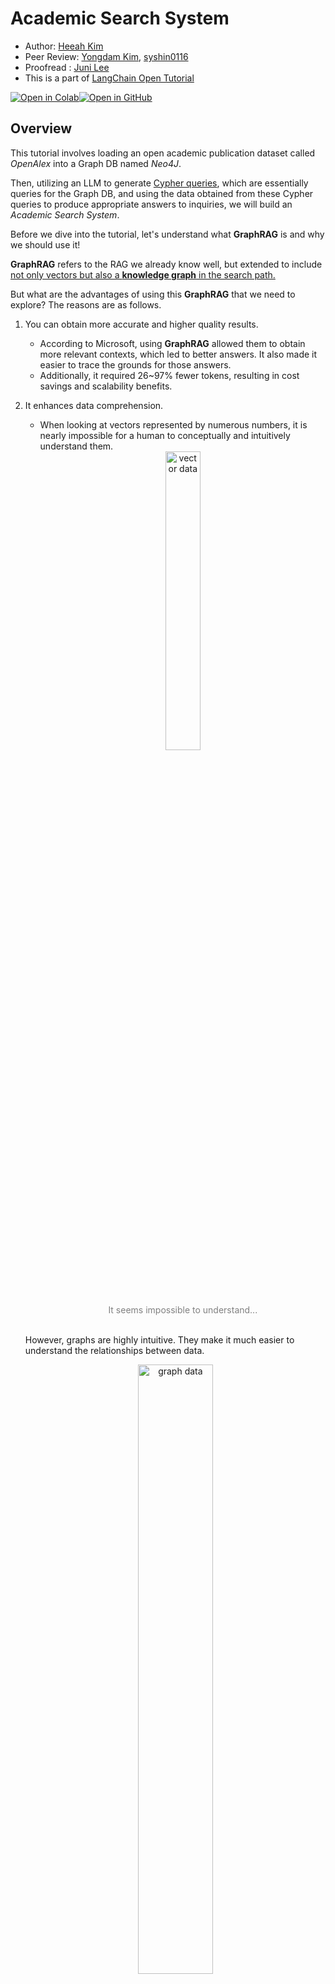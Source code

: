<style>
.custom {
    background-color: #008d8d;
    color: white;
    padding: 0.25em 0.5em 0.25em 0.5em;
    white-space: pre-wrap;       /* css-3 */
    white-space: -moz-pre-wrap;  /* Mozilla, since 1999 */
    white-space: -pre-wrap;      /* Opera 4-6 */
    white-space: -o-pre-wrap;    /* Opera 7 */
    word-wrap: break-word;
}

pre {
    background-color: #027c7c;
    padding-left: 0.5em;
}

</style>

# Academic Search System

- Author: [Heeah Kim](https://github.com/yellowGangneng)
- Peer Review: [Yongdam Kim](https://github.com/dancing-with-coffee), [syshin0116](https://github.com/syshin0116)
- Proofread  : [Juni Lee](https://www.linkedin.com/in/ee-juni)
- This is a part of [LangChain Open Tutorial](https://github.com/LangChain-OpenTutorial/LangChain-OpenTutorial)


[![Open in Colab](https://colab.research.google.com/assets/colab-badge.svg)](https://colab.research.google.com/github/LangChain-OpenTutorial/LangChain-OpenTutorial/blob/main/19-Cookbook/04-GraphRAG/07-AcademicSearchSystem.ipynb)[![Open in GitHub](https://img.shields.io/badge/Open%20in%20GitHub-181717?style=flat-square&logo=github&logoColor=white)](https://github.com/LangChain-OpenTutorial/LangChain-OpenTutorial/blob/main/19-Cookbook/04-GraphRAG/07-AcademicSearchSystem.ipynb)
## Overview

This tutorial involves loading an open academic publication dataset called *OpenAlex* into a Graph DB named *Neo4J*.

Then, utilizing an LLM to generate <U>Cypher queries</U>, which are essentially queries for the Graph DB,
and using the data obtained from these Cypher queries to produce appropriate answers to inquiries,
we will build an *Academic Search System*.

Before we dive into the tutorial, let's understand what **GraphRAG** is and why we should use it!

**GraphRAG** refers to the RAG we already know well, but extended to include <U>not only vectors but also a **knowledge graph** in the search path.</U>

But what are the advantages of using this **GraphRAG** that we need to explore?
The reasons are as follows.

1. You can obtain more accurate and higher quality results.
    - According to Microsoft, using **GraphRAG** allowed them to obtain more relevant contexts, which led to better answers. It also made it easier to trace the grounds for those answers. 
    - Additionally, it required 26~97% fewer tokens, resulting in cost savings and scalability benefits.

2. It enhances data comprehension.
    - When looking at vectors represented by numerous numbers, it is nearly impossible for a human to conceptually and intuitively understand them.
    <br><center><img src='./assets/07-academic-search-system-01.png' alt='vector data' style="width:35%; height:35%"></center>
      <center style="color:gray">It seems impossible to understand...</center>
    <br>However, graphs are highly intuitive. They make it much easier to understand the relationships between data.
    <br><center><img src='./assets/07-academic-search-system-02.png' alt='graph data' style="width:50%; height:50%"></center>
      <center style="color:gray">It looks much clearer now.</center>
    <br>By exploring such intuitive graphs, you can gain new insights.

3. Management becomes easier in terms of tracking, explaining, and access control.
    - Using graphs, you can trace why certain data was selected or why errors occurred. This traceability can be used to explain the results.
    - Additionally, you can assign data permissions within the knowledge graph, enhancing security and privacy protection.

Knowing what **GraphRAG** is makes you want to use it even more, doesn't it?
Now, let's embark on creating an **Academic Search System** together!

### Table of Contents

- [Overview](#overview)
- [Environement Setup](#environment-setup)
- [Preliminary Task: Running Neo4j Using Docker](#preliminary-task-running-neo4j-using-docker)
- [Prepare the Data](#prepare-the-data)
- [Let's make the Academic Search System](#lets-make-the-academic-search-system)

### References

- [Create a Neo4j GraphRAG Workflow Using LangChain and LangGraph](https://neo4j.com/developer-blog/neo4j-graphrag-workflow-langchain-langgraph/)
- [The GraphRAG Manifesto: Adding Knowledge to GenAI](https://neo4j.com/blog/graphrag-manifesto/)
- [Graph-Based-Literature-Review-Tool](https://github.com/vtmike2015/Graph-Based-Literature-Review-Tool/tree/main)
- [Neo4j](https://python.langchain.com/docs/integrations/graphs/neo4j_cypher/)
- [OpenAlex](https://docs.openalex.org/)
- [GraphRAG : Neo4j DB와 LangChain 결합을 통한 질의응답 구현하기 (Kaggle CSV 데이터 적용하기)](https://uoahvu.tistory.com/entry/GraphRAG-Neo4j-DB%EC%99%80-LangChain-%EA%B2%B0%ED%95%A9%EC%9D%84-%ED%86%B5%ED%95%9C-%EC%A7%88%EC%9D%98%EC%9D%91%EB%8B%B5-%EA%B5%AC%ED%98%84%ED%95%98%EA%B8%B0-Kaggle-CSV-%EB%8D%B0%EC%9D%B4%ED%84%B0-%EC%A0%81%EC%9A%A9%ED%95%98%EA%B8%B0)
----

<div style="color:gray">
Of course, Graph RAG does not come without its disadvantages.

1. It is quite challenging to construct.
2. It can be inefficient when dealing with unstructured data.
3. etc ...

Therefore, one must exercise caution when applying it in a production environment.

However, in this tutorial, we will focus solely on the topic of **Academic Search System**.
</div>

## Environment Setup

Set up the environment. You may refer to [Environment Setup](https://wikidocs.net/257836) for more details.

**[Note]**
- ```langchain-opentutorial``` is a package that provides a set of easy-to-use environment setup, useful functions and utilities for tutorials. 
- You can checkout the [```langchain-opentutorial```](https://github.com/LangChain-OpenTutorial/langchain-opentutorial-pypi) for more details.

```python
%%capture --no-stderr
%pip install langchain-opentutorial
```

```python
# Install required packages
from langchain_opentutorial import package

package.install(
    [
        "langchain-neo4j",
        "langchain",
        "langchain_openai",
        "langchain_core",
        "langgraph",
        "pyalex",
    ],
    verbose=False,
    upgrade=False,
)
```

```python
# Set environment variables
from langchain_opentutorial import set_env

set_env(
    {
        "OPENAI_API_KEY": "",
        "LANGCHAIN_API_KEY": "",
        "LANGCHAIN_TRACING_V2": "true",
        "LANGCHAIN_ENDPOINT": "https://api.smith.langchain.com",
        "LANGCHAIN_PROJECT": "Academic Search System",
        "NEO4J_USERNAME": "",
        "NEO4J_PASSWORD": "",
        "NEO4J_URI": "",
    }
)
```

You can alternatively set API keys such as ```OPENAI_API_KEY``` in a ```.env``` file and load them.

[Note] This is not necessary if you've already set the required API keys in previous steps.

```python
# Load API keys from .env file
from dotenv import load_dotenv

load_dotenv(override=True)
```

## Preliminary Task: Running Neo4j Using Docker

Before we get into the main tutorial, we need to perform some pre-tasks.<br>
Specifically, we need to launch the Graph DB, Neo4j, using Docker!

Since our goal is not to study Docker, we will skip the detailed explanation about Docker and share the Docker Compose code declared to launch the Neo4j container.
Please modify it according to your environment!

[Official Site : Getting started with Neo4j in Docker](https://neo4j.com/docs/operations-manual/current/docker/introduction/)

*docker-compose.yml*

```yaml
services:
  neo4j:
    container_name: neo4j-boot
    image: neo4j:5.22.0
    ports:
      - 7474:7474	# for browser console
      - 7687:7687	# for db
    volumes:
      - {your volume path}:/data
      - {your volume path}:/conf
      - {your volume path}:/plugins
      - {your volume path}:/logs # These files specify the volumes to maintain the basic Neo4j configuration and data.
      # We will convert and save the OpenAlex data into JSON format within {your volume path}/json_data,
      # and then load the data into our Neo4j database through the /import folder, which is mounted with this path.
      - {your volume path}:/import 
    environment:
      - NEO4J_dbms_security_procedures_unrestricted=apoc.*
      - NEO4J_apoc_import_file_enabled=true
      - NEO4J_apoc_export_file_enabled=true
      - NEO4J_apoc_import_file_use__neo4j__config=true
      - NEO4J_AUTH={your admin ID}/{your admin PW}
      - NEO4J_PLUGINS=["apoc"]
```

After launching the container using the above files (or in your own unique way), 

**https://localhost:7474**

if you access the local server on port 7474,
<br><center><img src='./assets/07-academic-search-system-03.png' alt='vector data' style="width:50%; height:50%"></center>
      <center style="color:gray">neo4j Browser Console</center>

Ta-da! You will be able to see the following Neo4j screen, 
<br>and you will be ready to fully enjoy the tutorial.

Shall we dive into the main content now?

## Prepare the Data

Let's prepare the Data. As mentioned earlier, we will use the **OpenAlex**, an open academic publication dataset.
OpenAlex data describes academic entities and how these entities are interconnected. The data properties provided include:
- ```Works```
- ```Authors```
- ```Scores```
- ```Institutions```
- ```Topics```
- ```Publishers```
- ```Funders```

Among these, we will focus on handling the following data properties: ```Works```, ```Authors```, ```Institutions```, ```Topics```

### Data Structure

Before we look at the structure of the data we will create, let's briefly understand what Nodes and Relationships in a GraphDB are.

GraphDB is composed of **Nodes** and **Relationships**.

- **Node**: Refers to an individual entity. A node can have zero or more labels that define it.
- **Relationship**: Refers to the connection between a source node and a target node. Relationships always have a direction and a type.

Both nodes and relationships can have key-value pair properties.

For more detailed information about Graph properties, please refer to the [official website](https://neo4j.com/docs/getting-started/graph-database/).

Let us now explore the nodes and relationships of the data we will construct.

**Node**
- ```Works```: These are academic documents such as journal articles, books, datasets, and theses.
    - ```display_name```: The title of the academic document.
    - ```cited_by_count```: The number of times the document has been cited.
    - ```language```: The language in which the document is written.
    - ```publication_year```: The year the document was published.
    - ```type```: The type of the document.
    - ```license```: The license under which the document is published.
    - ```url```: The URL where the document is available.
<br>
<br>
- ```Authors```: Information about the authors who wrote the academic documents.
  - ```display_name```: The name of the author.
  - ```orcid```: The author's ORCID. (ORCID is a global and unique ID for authors.)
  - ```works_count```: The number of documents the author has worked on.
<br>
<br>
- ```Topics```: Subjects related to the documents.
  - ```display_name```: The title of the topic.
  - ```description```: A description of the topic.
<br>
<br>
- ```Institutions```: The institutions to which the authors were affiliated. It is included in the Authors data.
  - ```display_name```: The name of the institution.
  - ```ror```: The ROR (Research Organization Registry) ID of the institution.
  - ```country_code```: The country where the institution is located.

**Relationship**
- ```Works``` <- ```WROTE``` - ```Authors```: The relationship between an author and the documents they have written.
  - ```author_position``` The author's position in the authorship list (e.g., first author, second author).

- ```Works``` - ```ASSOCIATION``` -> ```Topics```: The relationship between documents and topics.
  - ```score``` The relevance score indicating how strongly the document is related to the topic.

- ```Authors``` - ```AFFILIATED``` -> ```Institutions```: The relationship between authors and the institutions with which they were affiliated.
  - ```years``` The years during which the author was affiliated with the institution.

<br>For more detailed information about **OpenAlex** Entities, please refer to the [official website](https://docs.openalex.org/api-entities/entities-overview).

The above structure utilizes only a small portion of the data, and you could certainly develop a more logical 
and comprehensive structure for nodes and relationships based on your own rationale.

However, for the purposes of this tutorial, we will proceed with the structure as outlined above.

```python
from pyalex import Works, Authors, Topics, Institutions
import os

json_path = "{your volume path}"  # "The local folder path to be mounted with /imports when running the Neo4j container
os.makedirs(json_path, exist_ok=True)
```

```python
from neo4j import GraphDatabase

# Connect with Neo4j
url = os.environ["NEO4J_URI"]
username = os.environ["NEO4J_USERNAME"]
password = os.environ["NEO4J_PASSWORD"]
driver = GraphDatabase.driver(url, auth=(username, password))
```

```python
import json


# Storing json data extracted from OpenAlex
# name : display_name of each entity
# entity : Works / Authors / Institutions / Topics
# page : JSON formatted data obtained through pyAlex
def make_file(name, entity, page):
    file = os.path.join(json_path, f"{name.replace(' ', '_')}_{entity}.json")
    out_file = open(file, "w")
    json.dump(page, out_file, indent=6)

    out_file.close()

    print("Now Downloading " + file)
```

```python
concept_id = (
    "C154945302"  # The Concept ID of Artificial Intelligence scholarly literature data
)

# Extract Works data
works_pager = (
    Works().filter(concept={"id": {concept_id}}).paginate(per_page=1, n_max=10)
)
for works_page in works_pager:
    try:
        make_file(works_page[0]["display_name"], "work", works_page[0])
        # Extract Topics data related to Works
        topics = works_page[0]["topics"]
        for topic in topics:
            try:
                topic_pager = Topics().filter(
                    display_name={"search": topic["display_name"]}
                )
                make_file(topic["display_name"], "topic", topic_pager.get()[0])
            except Exception as e:
                print(
                    "An error occurred while creating the ",
                    topic["display_name"],
                    " file. : ",
                    e,
                )

        # Extract Authors data related to Works
        for authorships in works_page[0]["authorships"]:
            try:
                author_pager = Authors().filter(
                    display_name={"search": {authorships["author"]["display_name"]}}
                )
                make_file(
                    authorships["author"]["display_name"],
                    "author",
                    author_pager.get()[0],
                )

            except Exception as e:
                print(
                    "An error occurred while creating the ",
                    authorships["author"]["display_name"],
                    " file. : ",
                    e,
                )
    except Exception as e:
        print(
            "An error occurred while creating the ",
            works_page[0]["display_name"],
            " file. : ",
            e,
        )
```

Let's create a graph based on the JSON file we downloaded.

```python
from glob import glob

# Retrieve the list of downloaded JSON files per node
# GSince the data to be used in the graph is accessed through the /imports folder within the container, local paths are excluded.
work_files = [i.split("\\")[-1] for i in glob(json_path + "*_work.json")]
author_files = [i.split("\\")[-1] for i in glob(json_path + "*_author.json")]
institution_files = [i.split("\\")[-1] for i in glob(json_path + "*_institution.json")]
topic_files = [i.split("\\")[-1] for i in glob(json_path + "*_topic.json")]
```

Now let's build a graph using Cypher. Before that, let me briefly talk about Cypher.
<br>Cypher is Neo4j’s declarative query language, allowing users to unlock the full potential of property graph databases.
<br>For more detailed information about Neo4j Cyphers, please refer to the [official website](https://neo4j.com/docs/cypher-manual/current/introduction/).

As always, a single line of code is often easier to understand than ten lines of explanation. 
<br>Let's use Cypher to insert JSON data.

Let's analyze the Cypher declared above, line by line. We will omit explanations for duplicated forms of code.

- ```CALL apoc.load.json('"+ file+ "')```
  - Read the JSON files. At this time, the **APOC** module is required. In the case of the docker compose provided above, it will be automatically installed through ```NEO4J_PLUGINS=['apoc']```.
<br>
<br>
- ```YIELD value```
  - Returns the ```value``` obtained by reading the JSON file.
<br>
<br>
- ```UNWIND value.authorships as authorships```
  - By separating the ```authorships``` list within the ```value``` object, each item is individually processed as ```authorships``` objects with an alias assigned through ```as```.
<br>
<br>
- ```WITH value, authorships, author, topics, field, domain```
  - Variables obtained through ```YIELD``` and ```UNWIND``` are passed to the next part of the query, making them available for subsequent operations.
<br>
<br>
- `MERGE (w:Works {id: value.id}) \
  SET w.display_name = coalesce(value.display_name, '')\
  ...`
  - The ```MERGE``` clause is used to match or create a node with the ```Works``` label that has a unique ```id``` property matching ```value.id```. If a node with the corresponding ```id``` already exists, it matches that node; otherwise, it creates a new node.
  - The ```SET``` clause updates the ```display_name``` property of the ```Works``` node. The ```coalesce``` function ensures that ```value.display_name``` is replaced with an empty string (```''```) if it is ```null```.
<br>
<br>
- ```MERGE (a)-[:WROTE{author_position: authorships.author_position}]->(w)```
    - The ```MERGE``` clause is used to match or create a relationship between nodes ```a``` and ```w```. Just like with nodes, if the same relationship already exists, it matches or creates it, and if it does not exist, it creates a new relationship.
    - This relationship has the ```WROTE``` label and includes the ```author_position``` property. This property is set to the value of ```authorships.author_position```.

The **nodes** and **relationships** for ```Authors``` and ```Topics``` will be constructed in a similar manner, so the explanation will be omitted.

```python
for file in work_files:
    print("File being imported: " + file)
    work_node_creation = (
        "CALL apoc.load.json('"
        + file
        + "') \
        YIELD value \
        UNWIND value.authorships as authorships \
        UNWIND authorships.author as author \
        UNWIND value.topics as topics \
        UNWIND topics.field as field \
        UNWIND topics.domain as domain \
        WITH value, authorships, author, topics, field, domain \
        MERGE (w:Works {id: value.id}) \
        SET w.display_name = coalesce(value.display_name, ''), \
        w.cited_by_count = coalesce(value.cited_by_count, ''), \
        w.is_paratext = coalesce(value.is_paratext, ''), \
        w.language = coalesce(value.language, ''), \
        w.publication_year = coalesce(value.publication_year, ''), \
        w.type = coalesce(value.type, ''), \
        w.license = coalesce(value.license, ''), \
        w.url = coalesce(value.url, '')\
        MERGE (a:Authors {id: author.id})\
        SET a.display_name = coalesce(author.display_name, ''),\
        a.orcid = coalesce(author.orcid, '')\
        MERGE (a)-[:WROTE{author_position: authorships.author_position}]->(w)\
        MERGE (t:Topics {id:topics.id}) \
        SET t.display_name = coalesce(topics.display_name, '')\
        MERGE (w)-[:ASSOCIATION{score: topics.score}]->(t)"
    )
    driver.execute_query(work_node_creation)
    print("File - " + file + " import complete")

print("All works imported")
```

```python
for file in author_files:
    print("File being imported: " + file)
    author_node_creation = (
        "CALL apoc.load.json('"
        + file
        + "') \
        YIELD value \
        UNWIND value.affiliations as affiliations \
        UNWIND affiliations.institution as institution \
        UNWIND affiliations.years as years \
        WITH value, affiliations, institution, years \
        MERGE (a:Authors {id: value.id})\
        SET a.display_name = coalesce(value.display_name, ''),\
        a.orcid = coalesce(value.orcid, ''),\
        a.works_count = coalesce(value.works_count, '')\
        MERGE (i:Institutions {id:institution.id}) \
        SET i.display_name = coalesce(institution.display_name, ''), \
        i.ror = coalesce(institution.ror, ''), \
        i.country_code = coalesce(institution.country_code, '') \
        FOREACH (year IN years |\
        MERGE (a)-[:AFFILIATED{year: years}]->(i))"
    )
    driver.execute_query(author_node_creation)
    print("File - " + file + " import complete")

print("All authors imported")
```

```python
for file in topic_files:
    print("File being imported: " + file)
    topic_node_creation = (
        "CALL apoc.load.json('"
        + file
        + "') \
        YIELD value \
        UNWIND value.field as field \
        UNWIND value.domain as domain \
        WITH value, field, domain \
        MERGE (t:Topics {id: value.id})\
        SET t.display_name = coalesce(value.display_name, '')"
    )
    driver.execute_query(topic_node_creation)
    print("File - " + file + " import complete")

print("All topics imported")
```

The graph with all the data will have the following structure.

<br><center><img src='./assets/07-academic-search-system-04.png' alt='our graph' style="width:50%; height:50%"></center>
      <center style="color:gray">The graph we built!</center>

Now, let us integrate the generated graph with the LLM to build a Q&A system.

## Let's make the Academic Search System

### Using the default QA chain

First, let's make use of the default QA Chain provided by langchain.<br>
```GraphCypherQAChain``` is a function that *generates Cypher queries* and *facilitates question-answering about graphs* 
<br>by having a pre-declared chain, making it convenient to use.

<br><center><img src='./assets/07-academic-search-system-05.png' alt='GraphCypherQAChain' style="width:50%; height:50%"></center>
      <center style="color:gray">source : [Langchain](https://python.langchain.com/v0.1/docs/use_cases/graph/)</center>

As can be seen from the above picture, the model operates the LLM once to generate a Cypher query, 
<br>then runs the GraphDB with the generated query, and operates the LLM once again to generate an appropriate response 
<br>to the user's query based on the executed results.

Let's implement a simple QA service using the ```GraphCypherQAChain``` function.

```python
from langchain_neo4j import GraphCypherQAChain, Neo4jGraph
from langchain_openai import ChatOpenAI
from langchain_core.prompts import PromptTemplate
```

```python
# Declaring graphs and LLM models

graph = Neo4jGraph(
    os.environ["NEO4J_URI"], os.environ["NEO4J_USERNAME"], os.environ["NEO4J_PASSWORD"]
)

llm = ChatOpenAI(
    model="gpt-4o-mini",
    temperature=0,
    api_key=os.environ["OPENAI_API_KEY"],
)
```

```python
# (Optional) Declaration of Prompts for Generating Cypher Queries and for QA

CYPHER_GENERATION_TEMPLATE = """Task:Generate Cypher statement to query a graph database.
Instructions:
Use only the provided relationship types and properties in the schema.
Do not use any other relationship types or properties that are not provided.
Schema:
{schema}
Note: Do not include any explanations or apologies in your responses.
Do not respond to any questions that might ask anything else than for you to construct a Cypher statement.
Do not include any text except the generated Cypher statement.

The question is:
{question}"""
CYPHER_GENERATION_PROMPT = PromptTemplate(
    input_variables=["schema", "question"], template=CYPHER_GENERATION_TEMPLATE
)
```

```python
CYPHER_QA_TEMPLATE = """You are an assistant that helps to form nice and human understandable answers.
The information part contains the provided information that you must use to construct an answer.
The provided information is authoritative, you must never doubt it or try to use your internal knowledge to correct it.
Make the answer sound as a response to the question. Do not mention that you based the result on the given information.

If the provided information is empty, say that you don't know the answer.
Information:
{context}

Question: {question}
Helpful Answer:"""
CYPHER_QA_PROMPT = PromptTemplate(
    input_variables=["context", "question"], template=CYPHER_QA_TEMPLATE
)
```

```python
chain = GraphCypherQAChain.from_llm(
    llm,
    graph=graph,
    verbose=True,
    qa_prompt=CYPHER_QA_PROMPT,
    cypher_prompt=CYPHER_GENERATION_PROMPT,
    allow_dangerous_requests=True,
)
```

```python
chain.invoke("Who is the author with the most publications?")
```

<pre class="custom">
    
    > Entering new GraphCypherQAChain chain...
    Generated Cypher:
    cypher
    MATCH (a:Authors)-[:WROTE]->(w:Works)
    RETURN a.display_name, COUNT(w) AS publication_count
    ORDER BY publication_count DESC
    LIMIT 1
    
    Full Context:
    [{'a.display_name': 'Geoffrey E. Hinton', 'publication_count': 2}]
    
    > Finished chain.
</pre>




    {'query': 'Who is the author with the most publications?',
     'result': 'The author with the most publications is Geoffrey E. Hinton, who has a total of 2 publications.'}



**However**, there is one issue with this function, 
<br>which is that it directly inserts the information from the query into the Cypher.

In other words, <U>you need to have precise information about the data to get the desired answer.</U>

```python
chain.invoke("What literature is available related to CNN?")
```

<pre class="custom">
    
    > Entering new GraphCypherQAChain chain...
    Generated Cypher:
    cypher
    MATCH (t:Topics {display_name: 'CNN'})<-[:ASSOCIATION]-(w:Works)
    RETURN w
    
    Full Context:
    []
    
    > Finished chain.
</pre>




    {'query': 'What literature is available related to CNN?',
     'result': "I'm sorry, but I don't know the answer."}



Therefore, instead of relying on the predefined QA chain, 
<br>we should create our own custom chain using **LangGraph**.

### Using the LangGraph chain we built 

Upon receiving a query, if it pertains to a node or the relationships between nodes, <br>
we plan to first extract related data by performing a semantic search using Embedding Vectors of specific properties. <br>
Then, we will construct a graph to utilize the extracted data for the query.

```python
from langchain.vectorstores import Neo4jVector
from langchain_openai import OpenAIEmbeddings
from langchain_core.tools import tool
from langchain_core.prompts import ChatPromptTemplate
from langchain_core.messages import HumanMessage, AIMessage

from langgraph.prebuilt import ToolNode, tools_condition
from langgraph.graph import StateGraph, START, END
from langgraph.graph.message import add_messages

from typing import Annotated
from typing_extensions import TypedDict
```

```python
# Define State


class State(TypedDict):
    messages: Annotated[list, add_messages]
```

```python
# Define Tools


@tool
def node_vector_search_tool(
    node_label: Annotated[
        str,
        "This is the node label that requires vector search (one of Works, Authors, Institutions, Topics).",
    ],
    query: Annotated[str, "User's query."],
):
    """
    Retrieve the node information most similar to the user's query.

    Input:
    - node_label: The label of the node. The types include Works, Authors, Institutions, and Topics.
      - Works: Node containing information about academic literature.
      - Authors: Node containing information about authors.
      - Institutions: Node containing information about institutions.
      - Topics: Node containing information about topics related to the literature.
    - query: The user's query.

    Output:
    - The node with the highest similarity is returned.
    """
    node_vector_index = Neo4jVector.from_existing_graph(
        embedding=OpenAIEmbeddings(openai_api_key=os.environ["OPENAI_API_KEY"]),
        url=os.environ["NEO4J_URI"],
        username=os.environ["NEO4J_USERNAME"],
        password=os.environ["NEO4J_PASSWORD"],
        index_name="name_vector",
        node_label=node_label,
        text_node_properties=(
            ["display_name"]
            if node_label != "Topics"
            else ["display_name", "description"]
        ),
        embedding_node_property="embedding_vectors",
    )

    result = node_vector_index.similarity_search(query, k=1)

    return result


@tool
def relationship_vector_search_tool(
    relationship_property: Annotated[
        str,
        "This is the relationship property that requires vector search (one of year, score, author_position).",
    ],
    query: Annotated[str, "User's query."],
):
    """
    Retrieve the relationship information most similar to the user's query.

    Input:
    - relationship_property: The property of the relationship. The types include year, score, and author_position.
      - year: Information about the relationship between Authors and Institutions, indicating the year an author was affiliated with an institution.
      - score: Information about the relationship between Works and Topics, indicating the percentage of their relevance.
      - author_position: Information about the relationship between Works and Authors, indicating the author's position (order) in the work.

    Output:
    - The relationship with the highest similarity is returned.
    """
    relationship_vector_index = Neo4jVector.from_existing_relationship_index(
        embedding=OpenAIEmbeddings(openai_api_key=os.environ["OPENAI_API_KEY"]),
        url=os.environ["NEO4J_URI"],
        username=os.environ["NEO4J_USERNAME"],
        password=os.environ["NEO4J_PASSWORD"],
        text_node_property=relationship_property,
        embedding_node_property="embedding_vectors",
    )

    result = relationship_vector_index.similarity_search(query, k=1)

    return result


tools = [node_vector_search_tool, relationship_vector_search_tool]
tool_node = ToolNode(tools)
```

```python
# Let's build our graph!

assistant_prompt = ChatPromptTemplate.from_messages(
    [
        (
            "system",
            "You are a question generation agent that generates questions to fetch the optimal results from a Graph DB.\
            If the user's question is about academic literature, authors, topics, or institutions, use a Tool to calculate similarity with Nodes.\
            If the user's question is about the relevance between academic literature and topics, \
            the relationship between academic literature and authors, or the affiliation between authors and institutions, \
            use a Tool to calculate similarity with Relationships to find the related data. \
            Then, append the result of the Tool call to the user's question and output the revised question. \
            If not, pass the user's question as is.\
            Do not add any additional comments and output only the query.",
        ),
        ("user", "{messages}"),
    ]
)

assistant = assistant_prompt | llm.bind_tools(tools)


def chatbot(state: State):
    messages = state["messages"]
    response = assistant.invoke(messages)
    return {"messages": [response]}


def cypherQA(state: State):
    chain = GraphCypherQAChain.from_llm(
        llm,
        graph=graph,
        verbose=True,
        qa_prompt=CYPHER_QA_PROMPT,
        cypher_prompt=CYPHER_GENERATION_PROMPT,
        allow_dangerous_requests=True,
    )
    response = chain.invoke(state["messages"][-1].content)
    return {"messages": [response["result"]]}


def route_tools(state: State):
    next_node = tools_condition(state)
    # If no tools are invoked, return to the user
    if next_node == END:
        return "cypherQA"
    return "tools"


graph_builder = StateGraph(State)

graph_builder.add_node("chatbot", chatbot)
graph_builder.add_node("tools", tool_node)
graph_builder.add_node("cypherQA", cypherQA)

graph_builder.add_edge(START, "chatbot")
graph_builder.add_conditional_edges("chatbot", route_tools, ["tools", "cypherQA"])
graph_builder.add_edge("tools", "chatbot")
graph_builder.add_edge("cypherQA", END)

app = graph_builder.compile()
```

```python
from IPython.display import Image, display
from langchain_core.runnables.graph import CurveStyle, MermaidDrawMethod, NodeStyles

# Visualize the compiled StateGraph as a Mermaid diagram
display(
    Image(
        app.get_graph().draw_mermaid_png(
            draw_method=MermaidDrawMethod.API,
        )
    )
)
```


    
![png](./img/output_42_0.png)
    


```python
# Let's actually operate the graph.

user_query = "CNN Works"

events = app.stream(
    {"messages": [HumanMessage(content=user_query)]}, stream_mode="values"
)
for event in events:
    event["messages"][-1].pretty_print()
```

<pre class="custom">================================ Human Message =================================
    
    CNN Works
    ================================== Ai Message ==================================
    Tool Calls:
      node_vector_search_tool (call_lslW14cJ6XyY26udbv42MGqX)
     Call ID: call_lslW14cJ6XyY26udbv42MGqX
      Args:
        node_label: Works
        query: CNN Works
    ================================= Tool Message =================================
    Name: node_vector_search_tool
    
    [Document(metadata={'title': 'ImageNet Classification with Deep Convolutional Neural Networks', 'cited_by_count': 67974, 'publication_year': 2012, 'language': 'en', 'license': '', 'is_paratext': False, 'type': 'article', 'url': ''}, page_content='\ndisplay_name: ImageNet Classification with Deep Convolutional Neural Networks')]
    ================================== Ai Message ==================================
    
    What are the details of the work titled "ImageNet Classification with Deep Convolutional Neural Networks"?
    
    
    > Entering new GraphCypherQAChain chain...
    Generated Cypher:
    cypher
    MATCH (w:Works {title: "ImageNet Classification with Deep Convolutional Neural Networks"})
    RETURN w
    
    Full Context:
    [{'w': {'embedding_vectors': [-0.01446049939841032, -0.001230438589118421, 0.009549254551529884, -0.007678637281060219, 0.020359598100185394, 0.01800556480884552, -0.0012532082619145513, 1.265742594114272e-05, -0.015315238386392593, 0.002375053009018302, 0.01193831954151392, 0.030826646834611893, 0.0029442950617522, 0.0023575378581881523, -0.0308826956897974, 0.023007888346910477, 0.018734194338321686, 0.014922899194061756, 0.01580566167831421, -0.032732293009757996, -0.008211097680032253, 0.01821574568748474, -0.005734456703066826, -0.025502044707536697, -0.008470322005450726, 0.010095726698637009, 0.017809394747018814, -0.03466596454381943, 0.010137762874364853, -0.011153641156852245, 0.02164871245622635, 0.00020941538969054818, 0.009226975962519646, -0.031275033950805664, 0.0047115725465118885, -0.009857520461082458, -0.005377147812396288, -0.018257781863212585, 0.025249825790524483, 0.016099916771054268, 0.03306858614087105, 0.009381108917295933, -0.016366146504878998, -0.02506766840815544, -0.012358683161437511, 0.010410998947918415, -0.009983629919588566, -0.005748468916863203, -0.0022944833617657423, 0.008190079592168331, 0.021704761311411858, 0.040326859802007675, -0.0059306262992322445, -0.030154066160321236, -0.01785143092274666, 0.015161105431616306, -0.02767392061650753, 0.010298902168869972, 0.0039023731369525194, -0.04077524691820145, 0.018888326361775398, -0.005874577909708023, -0.029565555974841118, 0.005899099167436361, -0.016352135688066483, -0.028066260740160942, 0.01925264298915863, 0.03909379243850708, 0.04004661738872528, -0.012765034101903439, 0.046436138451099396, 0.016632376238703728, 0.008897691033780575, -0.012526827864348888, 0.028752854093909264, -0.005461220629513264, -0.0003154914593324065, 0.01667441427707672, -0.009801472537219524, -0.004165100399404764, 0.011398852802813053, -0.015091044828295708, -0.010950465686619282, 0.004109052009880543, 0.011097593232989311, -0.011959337629377842, -0.016744473949074745, -0.0038638398982584476, 0.0019091502763330936, -0.007496479898691177, 0.059075064957141876, 0.008253133855760098, 0.01909850910305977, 0.0062879351899027824, -0.02737966738641262, 0.015875723212957382, -0.018397903069853783, 0.027575837448239326, -0.004480372648686171, -0.0032770826946944, 0.01268096175044775, 0.010705254040658474, -0.008148043416440487, -0.021928954869508743, -0.018846290186047554, -0.01654830388724804, -0.002438107505440712, 0.01835586689412594, 0.006494613830000162, -0.007013062015175819, -0.00953524187207222, 0.02950950898230076, 0.0030774101614952087, -0.03800084814429283, -0.01228161621838808, 0.0018058109562844038, 0.013122343458235264, -4.3267868022667244e-05, 0.01260389480739832, -0.010600162670016289, 0.005373645108193159, 0.014131215400993824, 0.009969618171453476, -0.018173709511756897, 0.009899557568132877, 0.011468913406133652, -0.0187482051551342, -0.03808492049574852, 0.018608085811138153, -0.011805204674601555, 0.029145194217562675, 0.016394171863794327, 0.01153897400945425, -0.022055065259337425, 0.0034592400770634413, 0.015945782884955406, 0.011209690012037754, 0.0018373382044956088, -0.020513731986284256, 0.02114427648484707, -0.016338123008608818, 0.03786072880029678, -0.0154413478448987, -0.00021773508342448622, -0.01345162745565176, 0.03242402896285057, -0.04102746397256851, 0.0098505150526762, -0.010859386995434761, 0.0012803567806258798, -0.021872907876968384, -0.015497395768761635, -0.008063970133662224, 0.0013407840160652995, -0.0005810647853650153, 0.03500225767493248, 0.006848420016467571, 0.011616040952503681, 0.0017121050041168928, 0.006133802235126495, 0.005664396565407515, 0.011139629408717155, -0.02477341517806053, -0.03144317865371704, 0.040410932153463364, 0.025936419144272804, 0.014614633284509182, -0.002031756332144141, -0.010375969111919403, 0.003457488724961877, 0.014894874766469002, 0.012652937322854996, -0.042961135506629944, 0.0021893924567848444, 0.017893467098474503, -0.010319920256733894, 0.025530068203806877, -0.023834602907299995, -0.03161132335662842, -0.01907048374414444, -0.00840726774185896, 0.012779045850038528, 0.006329971831291914, -0.007685643620789051, 0.0022559501230716705, 0.003376919077709317, 0.03332080319523811, -0.01646423153579235, 0.003940906375646591, -0.005976165644824505, -0.011027532629668713, 0.027786018326878548, 0.0004825421201530844, -0.005779996048659086, -0.6326748728752136, -0.03503027930855751, 0.01675848662853241, -0.021130265668034554, 0.006091765593737364, 0.025516055524349213, -0.013949058018624783, -0.01434139721095562, -0.011062562465667725, 0.04209238663315773, 0.002870731521397829, -0.01625405065715313, -0.03287241607904434, 0.0014371172292158008, -0.0011069568572565913, -0.030041968449950218, -0.0005307087558321655, -0.01102052628993988, -0.010305908508598804, -0.0019266654271632433, 0.0071496800519526005, 0.009051823988556862, -0.017164837568998337, 0.023218069225549698, -0.007118152920156717, -0.007405401207506657, -0.004392797127366066, 0.008141037076711655, 0.01893036440014839, 0.0077416920103132725, -0.04472666233778, 0.015665540471673012, 0.02515174075961113, -0.001524692983366549, 0.04915449023246765, -0.009787460789084435, -0.008694515563547611, 0.004974300041794777, -0.0002957869437523186, 0.06664160639047623, -0.03396536037325859, -0.012022391892969608, 0.0013223930727690458, 0.004750106018036604, -0.021816859021782875, 0.03135910630226135, 0.012800064869225025, 0.003238549456000328, 0.020962119102478027, -0.012652937322854996, 0.0037587489932775497, 0.005072384607046843, 0.008421279489994049, -0.0033348826691508293, 0.022475427016615868, -0.010256865993142128, 0.016394171863794327, -0.006974529009312391, 0.021760810166597366, 0.006102274637669325, -0.008540382608771324, 0.013409591279923916, -0.010873398743569851, -0.02687523141503334, -0.02127038687467575, 0.020836010575294495, -0.008533376269042492, -0.0019704531878232956, -0.008575412444770336, -0.016632376238703728, 0.007114649750292301, -0.0022034046705812216, 0.027743982151150703, -0.00416860356926918, 0.002995088929310441, 0.026328759267926216, 0.0023049924056977034, -0.01260389480739832, -0.001072802348062396, 0.019182581454515457, 0.011658077128231525, -0.010754295624792576, 0.02443712390959263, 0.008309182710945606, -0.006830904632806778, 0.006147813983261585, 0.00420363387092948, 0.002299737883731723, -0.012120476923882961, -0.013521688058972359, 0.029817774891853333, 0.007944867946207523, -0.007195219397544861, -0.03909379243850708, -0.023960711434483528, 0.024843474850058556, -0.017417054623365402, -0.00418261531740427, -0.0065541653893888, -0.007580552715808153, 0.013759894296526909, -0.010144769214093685, 0.0025204287376254797, 0.0005434072227217257, 0.014110197313129902, 0.013038270175457, -0.032227858901023865, 0.04486678168177605, 0.01975707896053791, -0.005713438615202904, -0.013374561443924904, -0.009135897271335125, -0.04399803280830383, 0.011735144071280956, 0.009584284387528896, -0.03096676804125309, 0.015315238386392593, 0.021704761311411858, 0.017515139654278755, 0.008148043416440487, 0.008967751637101173, -0.00886966660618782, 0.014600620605051517, 0.009647339582443237, 0.0026955800130963326, 0.01359875500202179, 0.005170469172298908, -0.024128858000040054, -0.017613224685192108, 0.008939727209508419, 0.021256374195218086, 0.017066752538084984, 0.020485708490014076, -0.007776722311973572, 0.029089145362377167, 0.010551120154559612, 0.024605268612504005, 0.009437157772481441, -0.04108351469039917, -0.01253383420407772, 0.0004707193875219673, 0.002362792380154133, 0.017991552129387856, 0.006228383630514145, -0.02862674556672573, 0.003989948891103268, -0.0014476263895630836, 0.018916351720690727, -0.005033851135522127, 0.013472645543515682, -0.015483384020626545, -0.013255458325147629, -0.0167024377733469, 0.018888326361775398, 0.005058372393250465, -0.033685117959976196, 0.00034439144656062126, -0.02865476906299591, 0.0008179570431821048, -0.02257351204752922, -0.008218104019761086, 0.020177440717816353, -0.016127940267324448, 0.00020733546989504248, -0.02127038687467575, -0.004067015368491411, -0.021942967548966408, 0.043353475630283356, -0.028836926445364952, -0.018972400575876236, 0.009290030226111412, -0.02494155988097191, -0.009388115257024765, 0.016240037977695465, 0.01675848662853241, 0.026300733909010887, -0.01673046126961708, -0.019644981250166893, 0.0043437546119093895, -0.0075174979865550995, 0.023274118080735207, 0.006456080824136734, -0.00336290686391294, -0.004599475767463446, 0.024787425994873047, 0.015861710533499718, 0.019406775012612343, 0.008834636770188808, -0.0310228168964386, 0.004417318385094404, -0.007419413421303034, 0.02233530767261982, 0.0012006628094241023, 0.013479651883244514, 0.015231166034936905, 0.04363371804356575, 0.01996725983917713, -0.018159696832299232, 0.009058830328285694, 0.025516055524349213, 0.008939727209508419, 0.014544572681188583, 0.019168568775057793, 0.006305450573563576, 0.02023348957300186, 0.0028532163705676794, 0.009304042905569077, -0.02366645820438862, -0.014404451474547386, 0.016842558979988098, 0.01705273985862732, 0.0063089532777667046, -0.012449761852622032, -0.00677135307341814, -0.0001980305532924831, 0.02013540454208851, -0.016576329246163368, -0.0027796528302133083, -0.03301253542304039, 0.030826646834611893, 0.021046193316578865, 0.005653887055814266, 0.014530560001730919, 0.0010167538421228528, -0.004988311789929867, -0.003657161258161068, 0.017837418243288994, 0.009233982302248478, 0.01067722961306572, -0.041924238204956055, 0.010389980860054493, 0.030714549124240875, 0.018313830718398094, -0.013521688058972359, -0.004855196923017502, 0.0004821042239200324, 0.02900507301092148, -0.005075887776911259, 0.020864034071564674, -0.014824815094470978, 0.0192246176302433, 0.018664132803678513, 0.016001831740140915, -0.021732786670327187, 0.025880370289087296, 0.0175571758300066, -0.0012645930983126163, 0.023624420166015625, -0.039430081844329834, -0.0009326811996288598, -0.0033821735996752977, 0.00017558927356731147, -0.022965852171182632, -0.0016937140608206391, 0.0026623012963682413, 0.006238893140107393, 0.0003277520590927452, 0.0167024377733469, 0.007601570803672075, 0.01978510245680809, 0.012666949070990086, 0.0022927317768335342, 0.030658502131700516, 0.005016336217522621, 0.021522603929042816, -0.021704761311411858, 0.004038991406559944, -0.02164871245622635, 0.00609526876360178, -0.023148009553551674, -0.017599212005734444, -0.024633293971419334, 0.00808498915284872, -0.026230674237012863, -0.007048092316836119, -0.007923849858343601, 0.006855425890535116, -0.004235161002725363, 0.014040136709809303, -0.00012479537690524012, -0.010621180757880211, -0.021284397691488266, 0.020934095606207848, 8.303271170007065e-05, 0.007657619193196297, -0.007293304428458214, -0.045987751334905624, 0.027239546179771423, -0.022475427016615868, 0.00159825652372092, 0.001186650712043047, 0.018117660656571388, 0.007181207649409771, -0.00028286949964240193, -0.019532883539795876, -0.004119561053812504, 0.03657161444425583, -0.008148043416440487, -0.009240987710654736, -0.011223701760172844, 0.0329284630715847, 0.015034995973110199, -0.0037377309054136276, -0.007664625532925129, 0.051452476531267166, -0.00115687504876405, -0.006508626043796539, 0.003734227968379855, -0.006995547097176313, -0.004144082311540842, 0.008197085931897163, 0.01444648765027523, -0.01752915233373642, -0.005559305660426617, 0.016240037977695465, 0.0008906449074856937, -0.022321294993162155, 0.0007308192434720695, 0.017220886424183846, 0.0003386990283615887, -0.005440202541649342, -0.015034995973110199, -0.01779538206756115, 0.0015316989738494158, 0.0007062980439513922, 0.04231657832860947, -0.004245670046657324, 0.003993452060967684, -0.03096676804125309, -0.008547388017177582, -0.03651556372642517, 0.001051784143783152, 0.005373645108193159, -0.010670223273336887, -0.034806087613105774, 0.01773933321237564, 0.010656211525201797, 0.010347944684326649, 0.006126795895397663, -0.004098542965948582, 0.012715991586446762, 0.007587558589875698, -0.002345277229323983, -0.015665540471673012, -0.004764118231832981, 0.0031544766388833523, 0.02597845532000065, -0.0099205756559968, 0.01726292259991169, -0.03965427726507187, 0.023302143439650536, 0.022937826812267303, 0.012400719337165356, -0.03284439072012901, -0.01654830388724804, 0.04052302986383438, 0.025586117058992386, -0.007461449597030878, -0.013073300942778587, 0.03665568679571152, 0.005839547608047724, 0.03853330761194229, 0.007139171008020639, -0.003413700731471181, 0.015791650861501694, 0.014908887445926666, 0.0077346861362457275, -0.009170927107334137, -0.005184481386095285, -0.018313830718398094, 0.006939498707652092, 0.05128433182835579, 0.0013425354845821857, -0.025431983172893524, 0.014782777987420559, 0.015133081004023552, -0.04764118045568466, -0.01963096857070923, -0.022027039900422096, -0.009065836668014526, -0.018902339041233063, -0.02254548855125904, -0.006904468405991793, -0.017220886424183846, -0.015665540471673012, -0.018580060452222824, 0.0029267799109220505, -0.0034347190521657467, -0.0018460957799106836, -0.0008845145930536091, -0.01277204044163227, -0.004991814959794283, -0.009381108917295933, 0.010859386995434761, -0.013353542424738407, -0.026538940146565437, -0.037356290966272354, -0.00016026353114284575, -0.004158094059675932, 0.008666491135954857, 0.015034995973110199, -0.020331574603915215, 0.0024731378071010113, 0.010074708610773087, 0.0035152886994183064, -0.026202648878097534, -0.018257781863212585, -0.039906494319438934, 0.005527778062969446, 0.0002699520846363157, 0.004553936421871185, -0.002551955869421363, -0.02257351204752922, 0.020163429901003838, 0.030041968449950218, -0.002555459039285779, 0.021844882518053055, -0.0014169748174026608, 0.01468469388782978, 0.010453036054968834, 0.015301226638257504, -0.016772497445344925, 0.01309431903064251, -0.01898641139268875, 0.018257781863212585, -0.010242854245007038, -0.00734234694391489, -0.004557439591735601, -0.0026868225540965796, 0.004525911994278431, -0.004347257781773806, 0.012036404572427273, -0.011658077128231525, 0.021942967548966408, 0.033292777836322784, 0.01036896277219057, -0.00968236941844225, -0.009843508712947369, 0.003888361155986786, 0.041896216571331024, -0.010523096658289433, 0.009913569316267967, -0.014327384531497955, 0.0026640528813004494, 0.013535700738430023, -0.0072582741267979145, 0.026258697733283043, -0.014530560001730919, -0.005363136064261198, 0.032732293009757996, -0.0030126040801405907, -0.041307706385850906, -0.03444177284836769, 0.012996233999729156, -0.010803338140249252, 0.026538940146565437, -0.02257351204752922, -0.04245670139789581, -0.009044818580150604, -0.0007636601221747696, -0.00596915977075696, 0.009913569316267967, 0.0025484529323875904, -0.045483317226171494, -0.00513193616643548, -0.01569356583058834, -0.0007851161644794047, -0.010109739378094673, 0.025558091700077057, -0.03505830466747284, 0.007188213523477316, -0.012071434408426285, 0.004448845516890287, 0.033685117959976196, 0.015595480799674988, 0.010796332731842995, -0.015903746709227562, -0.012863119132816792, -0.017697297036647797, -0.005744966212660074, -0.03769258037209511, 0.025025632232427597, 0.04018673673272133, 0.03772060573101044, 0.04018673673272133, 0.01625405065715313, 0.023386215791106224, -0.0014537565875798464, -0.0011647568317130208, 0.0061723352409899235, 0.0308826956897974, -0.004504893906414509, -0.03816899284720421, -0.01779538206756115, 0.008988769724965096, -0.009983629919588566, 0.04077524691820145, -0.004238663706928492, -0.002975822426378727, -0.013949058018624783, 0.010894416831433773, -0.006329971831291914, -0.026805169880390167, -0.018818266689777374, -0.0006182844517752528, 0.0028864950872957706, 0.0028321982827037573, 0.010088720358908176, -0.01856604777276516, -0.0070340801030397415, 0.0149649353697896, -0.006816892419010401, 0.0019704531878232956, 0.00019704533042386174, 0.00876457616686821, 0.007272286340594292, 0.005142445210367441, 0.008533376269042492, -0.004119561053812504, -0.025936419144272804, 0.0002953490475192666, -0.023456275463104248, -0.0048376815393567085, 0.01771130971610546, 0.0025361923035234213, 0.032788343727588654, 0.0067748562432825565, 0.020093368366360664, -0.006368504837155342, 0.03718814626336098, 0.005265051033347845, -0.011111604981124401, -0.010537108406424522, -0.021102240309119225, -0.011756162159144878, -0.021844882518053055, -0.050499651581048965, 0.007405401207506657, 0.030294187366962433, -0.0023032408207654953, -0.031218985095620155, 0.008204091340303421, -0.02265758626163006, -0.020205466076731682, 0.010810344479978085, 0.008070976473391056, 0.024156881496310234, -0.02108822949230671, 0.02987382374703884, 0.04419420287013054, -0.012568864971399307, -0.001229562796652317, 0.029677653685212135, 0.002532689366489649, -0.012575870379805565, 0.026833195239305496, 0.03287241607904434, 0.010102733038365841, -0.02998591959476471, 0.002891749609261751, -0.0028847435023635626, -0.01183322910219431, -0.02892099879682064, 0.027561824768781662, 0.01919659413397312, 0.02079397439956665, -0.014061154797673225, -0.0076155830174684525, -0.025796297937631607, -0.014544572681188583, -0.0065401531755924225, -0.006133802235126495, -0.019799115136265755, -0.01444648765027523, -0.011342804878950119, 0.006928989663720131, 0.0035363067872822285, 0.017094776034355164, -0.014145227149128914, 0.004448845516890287, -0.0021683743689209223, 0.010109739378094673, -0.004623997025191784, 0.014348402619361877, -0.006760844029486179, 0.02201302908360958, -0.0117771802470088, 0.010957472026348114, 0.029537532478570938, 0.021130265668034554, -0.00604972941800952, -0.0025186771526932716, -0.014866851270198822, 0.03769258037209511, -0.010831362567842007, -0.026707084849476814, -0.010880405083298683, -0.013311506249010563, 0.003061646595597267, -0.013269470073282719, -0.008806612342596054, -0.019644981250166893, -0.007062104530632496, -0.007461449597030878, 0.03158330172300339, -0.017304958775639534, 0.0036221309565007687, 0.01443247590214014, 0.00772067392244935, 0.005398166365921497, -0.023694481700658798, 0.016085904091596603, -0.012701979838311672, -0.025488032028079033, -0.005867572035640478, -0.017893467098474503, 6.35471151326783e-05, -0.014005105942487717, 0.014082172885537148, -0.014285348355770111, 0.021900931373238564, 0.02868279442191124, -0.017276933416724205, 0.017935503274202347, 0.014285348355770111, -0.017332982271909714, -0.04719279333949089, 0.008729546330869198, -0.004490882158279419, -0.012148501351475716, 0.013080306351184845, -0.0008210222003981471, -0.01468469388782978, -0.028570696711540222, -0.014040136709809303, 0.01269497349858284, 0.017248909920454025, -0.011742150411009789, 0.0009335569920949638, 0.007051595486700535, 0.0045679486356675625, -0.016954654827713966, -0.02637079544365406, 0.026538940146565437, 0.0017734079156070948, -0.020359598100185394, 0.010544114746153355, -0.008042952045798302, 0.020948108285665512, -0.04262484610080719, -0.0007006056257523596, 0.0401587150990963, -0.030126040801405907, -0.017375018447637558, -0.009780454449355602, 0.018790243193507195, -0.012715991586446762, -0.000472908781375736, -0.005184481386095285, -0.014362415298819542, -0.015875723212957382, -0.00039649897371418774, -0.0011218447471037507, -0.0013477900065481663, 0.010761301964521408, 0.010502077639102936, -0.00710414070636034, 0.013304500840604305, -0.023736517876386642, -0.039233915507793427, -0.007524504326283932, -0.010214829817414284, -0.030854670330882072, -0.014033130370080471, 0.008806612342596054, 0.02411484532058239, 0.03357302024960518, 0.0049602878279984, -0.02485748752951622, -0.02334417961537838, -0.024002747610211372, 0.0035695855040103197, -0.014061154797673225, 0.004872711841017008, -0.029845798388123512, 0.002551955869421363, 0.0018863806035369635, 0.006715304683893919, -0.006928989663720131, -0.0017900472739711404, -0.023260105401277542, 0.01078232005238533, -0.01957492157816887, 0.016183989122509956, -0.013052282854914665, -0.021550629287958145, -0.02886495180428028, -0.019504860043525696, 0.021284397691488266, -0.005082893650978804, -0.002110574394464493, 0.0019109017448499799, -0.021494580432772636, -0.005538287106901407, -0.0044418396428227425, 0.003121197922155261, -0.014530560001730919, 0.009493205696344376, 0.014600620605051517, -0.017108788713812828, -0.005117923952639103, -0.004494384862482548, 0.022699622437357903, 0.004897233098745346, 0.0024959074798971415, 0.02453520894050598, 0.006844916846603155, 0.00759456492960453, -0.03744036331772804, 0.0081130126491189, -0.010887411423027515, 0.015875723212957382, 0.001019381103105843, 0.01848197542130947, -0.010488065890967846, 0.03707604855298996, 0.006070747505873442, 0.011665083467960358, -0.00928302388638258, 0.006252904888242483, -0.03236797824501991, -0.012407725676894188, 0.0012602143688127398, -0.009815484285354614, -0.00420363387092948, -0.02560012973845005, 0.04102746397256851, -0.049042392522096634, 0.004553936421871185, 0.0036641673650592566, -0.0034452280960977077, -0.01598781906068325, 2.735372254392132e-05, -0.004038991406559944, -0.01329048816114664, -0.010109739378094673, 0.01043902337551117, 3.002204539370723e-05, -0.011426877230405807, 0.008883679285645485, -0.00928302388638258, -0.016800522804260254, 0.012765034101903439, 0.006988540757447481, -0.008183073252439499, -0.008610443212091923, 0.0014441233361139894, -0.019715040922164917, 0.018874315544962883, 0.006144311279058456, 0.1840631067752838, -0.024605268612504005, 0.0011262234766036272, 0.014572597108781338, 0.0028094283770769835, 0.009191945195198059, 0.01446049939841032, 0.003017858602106571, 0.01593177206814289, 0.017248909920454025, -0.0010158781660720706, -0.003618628019466996, -0.008316188119351864, -0.014614633284509182, 0.02950950898230076, 0.006403535138815641, -0.03965427726507187, -0.03309660777449608, -0.013059288263320923, -0.030041968449950218, -0.006736322771757841, -0.018790243193507195, -0.01493691187351942, -0.008421279489994049, 0.022797705605626106, -0.004704566672444344, -0.009276018477976322, 0.00584305077791214, 0.02666504867374897, 0.008379243314266205, -0.030069991946220398, 0.00969638116657734, 0.00011018117947969586, -0.016772497445344925, -0.03760850802063942, -0.030098017305135727, 0.035758908838033676, -0.014040136709809303, -0.0023277620784938335, 0.010796332731842995, 0.004785136319696903, -0.011812210083007812, 0.037216171622276306, -0.023484300822019577, -0.023414239287376404, 0.003291094908490777, -0.02212512493133545, -0.017122801393270493, 0.01869215816259384, 0.0023172530345618725, -0.008204091340303421, 0.007993909530341625, 0.01625405065715313, 0.013801930472254753, -0.017346994951367378, -0.01574961468577385, -0.008645473048090935, -0.006354493089020252, 0.03589903190732002, 0.00416860356926918, -0.0081130126491189, 0.035226449370384216, -0.01102052628993988, 0.008218104019761086, 0.021396495401859283, 0.015315238386392593, -0.012870125472545624, 0.018706168979406357, -0.009829496964812279, -0.0033821735996752977, -0.00668027438223362, -0.021410508081316948, -0.029285313561558723, -0.00808498915284872, -0.038897622376680374, -0.023540347814559937, 0.036823831498622894, 0.029733702540397644, 0.02517976611852646, 0.04161597415804863, -0.0015203141374513507, 0.01167208980768919, -0.010319920256733894, 0.00647359574213624, -0.018201733008027077, -0.030182089656591415, 0.01385097298771143, -0.008981764316558838, 0.0059236204251646996, -0.005783499218523502, -0.004007464274764061, -0.002658798359334469, -0.01521715335547924, -0.01293317973613739, 0.01092944759875536, 0.017935503274202347, 0.029341362416744232, 0.0047115725465118885, 0.00775570422410965, 0.011188671924173832, -0.017571188509464264, 0.05394663289189339, 0.05548796430230141, -0.00827415194362402, -0.02950950898230076, -0.01176316849887371, 0.02384861558675766, 0.012722997926175594, 0.02286776714026928, -0.021410508081316948, -0.01649225689470768, -0.032676246017217636, -0.011153641156852245, -0.0005473481141962111, -0.013752887956798077, 0.01708076521754265, 0.004869209136813879, -0.028584709390997887, -0.004413815215229988, -0.006119790021330118, -0.005075887776911259, -0.029761726036667824, 0.005391160026192665, -0.006992043927311897, -0.014866851270198822, -0.020948108285665512, -0.0059306262992322445, 0.0010114993201568723, 0.007209231611341238, -0.027547812089323997, 0.02034558728337288, -0.011244719848036766, 0.016422195360064507, -0.001105205388739705, 0.0034977735485881567, -0.009072843007743359, -0.004368275869637728, -0.009184939786791801, 0.003545064479112625, -0.005723947659134865, -0.04018673673272133, 0.011132623068988323, -0.008743558079004288, 0.008386248722672462, -0.014628645032644272, -0.011588016524910927, -0.014922899194061756, 0.009591290727257729, 0.002911016345024109, 0.00851235818117857, -0.013633784838020802, -0.005702929571270943, 0.009353084489703178, -0.02007935754954815, 0.021760810166597366, -0.0031825010664761066, -0.014894874766469002, -0.009710393846035004, 6.064617264200933e-05, -0.0013232688652351499, -0.013780912384390831, -0.00693249236792326, 0.008792600594460964, -0.013584742322564125, -0.03926193714141846, -0.009402127005159855, -0.18114858865737915, 0.019673004746437073, 0.02352633699774742, -0.02597845532000065, 0.01002566609531641, 0.008288164623081684, 0.009619315154850483, -0.0049357665702700615, -0.041307706385850906, 0.007839776575565338, 0.01960294507443905, 0.0051879845559597015, -0.019294679164886475, -0.013129348866641521, -0.011756162159144878, -0.007937861606478691, -0.008715533651411533, 0.01919659413397312, 0.03542261943221092, 0.005769487004727125, 0.04971497505903244, -0.03262019529938698, -0.005237027071416378, -0.0037692582700401545, -0.022181173786520958, 0.00912188459187746, -0.009836502373218536, 0.01972905360162258, -0.010775314643979073, -0.010838368907570839, -0.024212930351495743, 0.0048376815393567085, 0.02254548855125904, 0.005895595997571945, -0.0039023731369525194, 0.00977344810962677, 0.0029075131751596928, 0.004382288083434105, -0.0401587150990963, 0.015651529654860497, -0.0018671139841899276, 0.036879878491163254, 0.02485748752951622, -0.017599212005734444, -0.0022524469532072544, -0.01907048374414444, 0.01368983369320631, -0.010761301964521408, 0.034357700496912, -0.02509569376707077, 0.017599212005734444, -0.032760318368673325, 0.013893009163439274, -0.005737959872931242, 0.0324520505964756, 0.01220454927533865, -0.008939727209508419, 0.011545980349183083, 0.00852636992931366, -0.00993458740413189, -0.017431067302823067, -0.023456275463104248, 0.013325518928468227, -0.0017821654910221696, -0.01318539772182703, -0.025431983172893524, -0.01705273985862732, 0.007825764827430248, -0.00808498915284872, 0.009871533140540123, 0.0029513011686503887, -0.03130305930972099, -0.0021911440417170525, -0.011658077128231525, 0.028514647856354713, 0.009297036565840244, -0.007244261913001537, 0.01469870563596487, -0.0014520051190629601, -0.009311048313975334, -0.015133081004023552, 0.043941982090473175, -0.02304992452263832, 0.006200359668582678, 0.013605761341750622, -0.018636109307408333, -0.0037132096476852894, 0.013970076106488705, -0.01410319097340107, -0.009885544888675213, 0.008049958385527134, -0.021760810166597366, 0.00909386109560728, 0.015413323417305946, -0.007951873354613781, 0.0060392203740775585, 0.006463086698204279, 0.0015001717256382108, 0.0012908658245578408, -0.02031756192445755, -0.01827179454267025, 0.007552528288215399, -0.0241708941757679, 0.030210113152861595, 0.011314780451357365, 0.029537532478570938, 0.006326468661427498, 0.022881779819726944, 0.019644981250166893, -0.0039023731369525194, 0.017192861065268517, 0.015034995973110199, 0.01694064401090145, 0.013038270175457, 0.0025904893409460783, 0.01067722961306572, -0.02517976611852646, -0.01518912985920906, 0.012141495011746883, -0.01595979556441307, 0.029649630188941956, 0.012575870379805565, -0.0011726386146619916, 0.01026387233287096, -0.019238630309700966, -0.010600162670016289, -0.06793072074651718, -0.0411115363240242, 0.008035946637392044, 0.01779538206756115, -0.024731377139687538, 0.022111112251877785, 0.003996954765170813, 0.01604386791586876, -0.02520778961479664, 0.01500697247684002, 0.008890685625374317, -0.0053105903789401054, 0.0018671139841899276, -0.013157373294234276, -0.0022226714063435793, -0.01176316849887371, -0.01141987182199955, 0.000446636084234342, -0.009542248211801052, 0.024128858000040054, -0.02209710143506527, -0.01681453548371792, 0.006179341580718756, -0.020065344870090485, -0.003415452316403389, -0.002047519898042083, -0.0154413478448987, 0.025319887325167656, 0.012302634306252003, -0.012751022353768349, 0.010726272128522396, -0.022419380024075508, 0.012078440748155117, 0.00288124056532979, -0.01368983369320631, -0.0004952406161464751, -0.02100415527820587, -0.006743329111486673, 0.003877852112054825, -0.02714146114885807, 0.002679816447198391, 0.015413323417305946, -0.006084759719669819, 0.025782287120819092, -0.0488181971013546, 0.01226760447025299, -0.01628207415342331, 0.015245177783071995, 0.0016595595516264439, -0.02026151493191719, -0.013157373294234276, -0.01217652577906847, -0.012645930983126163, 0.0036501551512628794, 0.013633784838020802, -0.014215287752449512, 0.01102052628993988, -0.015034995973110199, -0.02459125593304634, 0.00630194740369916, 0.0031789978966116905, 0.025768274441361427, -0.01925264298915863, 0.019771089777350426, 0.028724830597639084, -0.0016797019634395838, -0.043941982090473175, -0.017893467098474503, 0.008330200798809528, -0.004543427377939224, 0.003982943017035723, 0.009829496964812279, -0.0063965292647480965, 0.025880370289087296, -0.0351143516600132, -0.030574427917599678, -6.557230517501011e-05, -0.016660401597619057, -0.00031089375261217356, 5.3859057516092435e-05, -0.010074708610773087, -0.01818772219121456, 0.0026237680576741695, -0.013052282854914665, 0.0030633979476988316, -0.008547388017177582, -0.0016210261965170503, -0.009815484285354614, -0.008610443212091923, -0.0093741025775671, -0.004652021452784538, 0.00885565485805273, 0.03598310425877571, -0.01245676726102829, -0.006732820067554712, -0.002741119358688593, -0.00405650632455945, 0.0026080042589455843, -0.00664524408057332, 0.04024278745055199, -0.009009787812829018, 0.006217874586582184, -0.08552993088960648, 0.02384861558675766, -0.02384861558675766, -0.0035783431958407164, 0.015735602006316185, -0.029257290065288544, 0.0039584217593073845, -0.011104598641395569, 0.00943015143275261, -0.0012164264917373657, -0.03662766143679619, 0.014320378191769123, -0.005103911738842726, 0.023512324318289757, -0.00975943636149168, -0.01343761570751667, 0.04808956757187843, 0.001315387082286179, 0.02506766840815544, 0.010018659755587578, -0.012414731085300446, 0.005765984300523996, 0.04514702409505844, -0.0015711081214249134, -0.03561878949403763, -0.01771130971610546, -0.023218069225549698, 0.01720687374472618, -0.0005517269019037485, 0.0027516286354511976, 0.02239135466516018, 0.00018150063988287002, -0.008624454960227013, 0.03659963607788086, -0.003350646235048771, -0.02366645820438862, -0.0013092567678540945, 0.029705677181482315, 0.00723024969920516, 0.016240037977695465, -0.024254966527223587, -0.05019138753414154, 0.00037876490387134254, 0.003228040412068367, -0.01912653259932995, -0.006946504581719637, -0.008981764316558838, -0.018173709511756897, -0.008694515563547611, -0.00772067392244935, 0.0063089532777667046, 0.01996725983917713, 0.009801472537219524, -0.02201302908360958, 0.02419891767203808, -0.0005026845028623939, 0.025754261761903763, -0.0025607135612517595, 0.023176033049821854, -0.0014125960879027843, 0.03301253542304039, -0.0050793904811143875, 0.0432974249124527, 0.010915434919297695, 0.004511900246143341, -0.002919773804023862, -0.014558584429323673, 0.005538287106901407, -0.012050416320562363, -0.028402552008628845, 0.00300734955817461, 0.00022857257863506675, 0.003058143425732851, 0.013066294603049755, 0.04262484610080719, -0.003476755227893591, 0.0035976096987724304, -0.013921033591032028, -0.00639302609488368, 0.026973316445946693, 0.017697297036647797, 0.012113470584154129, -0.010719265788793564, 0.016394171863794327, 0.012239580042660236, -0.002499410416930914, -0.013227433897554874, 0.033685117959976196, 0.01999528333544731, -0.0008297797758132219, -0.02604851685464382, 0.020723914727568626, 0.010537108406424522, 0.010221836157143116, 0.0062704202719032764, 0.0308826956897974, -0.022699622437357903, 0.00014044952695257962, 0.02470335364341736, 0.01675848662853241, 0.031807493418455124, 0.0027989193331450224, -0.017543165013194084, 0.0010044933296740055, -0.03144317865371704, 0.016800522804260254, -5.528216206585057e-05, -0.01877623051404953, -0.004095039796084166, 0.024128858000040054, 0.007139171008020639, -0.016155965626239777, -0.017865443602204323, 0.012057422660291195, -0.030798623338341713, 0.018734194338321686, -0.002299737883731723, -0.01168610155582428, -0.03049035556614399, 0.019911210983991623, 0.01806161180138588, -0.0025064165238291025, 0.046968601644039154, -0.003951415419578552, 0.0042001307010650635, 0.030266162008047104, 0.01577763818204403, -0.04164399579167366, 0.041335731744766235, 0.006512129213660955, -0.005247536115348339, -0.0049252575263381, -0.0086594857275486, -0.004480372648686171, -0.02648289129137993, -0.015623505227267742, 0.010102733038365841, 5.257278826320544e-05, -0.03191959112882614, 0.06596902757883072, -0.003291094908490777, -0.01153897400945425, -0.011609034612774849, -0.017613224685192108, -0.008070976473391056, 0.010481059551239014, 0.0034014403354376554, -0.012926173396408558, 0.009332066401839256, -0.013514681719243526, -0.01625405065715313, -0.033208705484867096, -0.02562815323472023, -0.03553471714258194, -0.013052282854914665, -0.024128858000040054, 0.0047220815904438496, -0.009892551228404045, -0.0037657551001757383, 0.02995789609849453, -0.008610443212091923, 0.03138713166117668, 0.010523096658289433, 0.001968701835721731, -0.0034977735485881567, 0.02331615425646305, 0.00208430178463459, -0.007706661708652973, -0.031247010454535484, -0.001020256895571947, -0.00884164310991764, -0.029761726036667824, -0.01872018165886402, -0.002765640616416931, 0.005237027071416378, 0.02571222558617592, 0.0030126040801405907, -0.008288164623081684, -0.01925264298915863, -0.020387623459100723, 0.026524927467107773, -0.022349318489432335, -0.007650613319128752, 0.01750112883746624, -0.002259453060105443, -0.013311506249010563, -0.029565555974841118, -0.013465640135109425], 'license': '', 'publication_year': 2012, 'cited_by_count': 67974, 'is_paratext': False, 'language': 'en', 'id': 'https://openalex.org/W2163605009', 'type': 'article', 'title': 'ImageNet Classification with Deep Convolutional Neural Networks', 'display_name': 'ImageNet Classification with Deep Convolutional Neural Networks', 'url': ''}}]
    
    > Finished chain.
    ================================ Human Message =================================
    
    The work titled "ImageNet Classification with Deep Convolutional Neural Networks" was published in 2012. It has been cited 67,974 times, indicating its significant impact in the field. The article is written in English and is not considered a paratext. You can find more information about it through its identifier: [OpenAlex ID](https://openalex.org/W2163605009).
</pre>

By acquiring the data most similar to the user's query through semantic search and adjusting the query to fit the acquired data, we were able to obtain the desired answer.

In other words, even without knowing the precise terminology, we have built a QA System that allows us to obtain the desired answers!

This concludes the tutorial for the **Academic Search System**. Thank you for your hard work this time as well!
